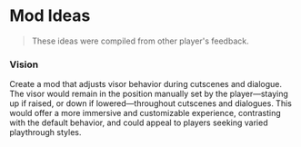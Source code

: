 # Mod Ideas

> These ideas were compiled from other player's feedback.

### Vision
Create a mod that adjusts visor behavior during cutscenes and dialogue. The visor would remain in the position manually set by the player—staying up if raised, or down if lowered—throughout cutscenes and dialogues. This would offer a more immersive and customizable experience, contrasting with the default behavior, and could appeal to players seeking varied playthrough styles. 
